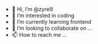 - 👋 Hi, I’m @zyrelll
- 👀 I’m interested in coding
- 🌱 I’m currently learning frontend
- 💞️ I’m looking to collaborate on ...
- 📫 How to reach me ...

<!---
zyrelll/zyrelll is a ✨ special ✨ repository because its `README.md` (this file) appears on your GitHub profile.
You can click the Preview link to take a look at your changes.
--->

